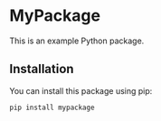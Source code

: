 # MyPackage

This is an example Python package.

## Installation

You can install this package using pip:

```bash
pip install mypackage
